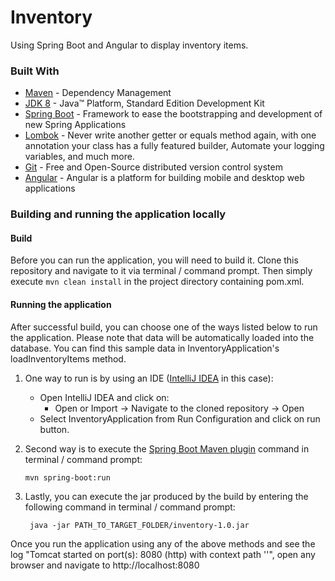 # Inventory
Using Spring Boot and Angular to display inventory items.

### Built With

* [Maven](http://maven.apache.org/) - Dependency Management<br/>
* [JDK 8](https://docs.oracle.com/javase/8/docs/technotes/guides/install/install_overview.html) - Java™ Platform, Standard Edition Development Kit
* [Spring Boot](https://spring.io/projects/spring-boot) - Framework to ease the bootstrapping and development of new Spring Applications<br/>
* [Lombok](https://projectlombok.org/) - Never write another getter or equals method again, with one annotation your class has a fully featured builder, Automate your logging variables, and much more.<br/>
* [Git](https://git-scm.com/) - Free and Open-Source distributed version control system<br/>
* [Angular](https://angular.io/) - Angular is a platform for building mobile and desktop web applications


### Building and running the application locally
#### Build
Before you can run the application, you will need to build it. Clone this repository and navigate to it via terminal / command prompt. Then simply execute `mvn clean install` in the project directory containing pom.xml.

#### Running the application
After successful build, you can choose one of the ways listed below to run the
 application. Please note that data will be automatically loaded into the
  database. You can find this sample data in InventoryApplication's
   loadInventoryItems method.

1. One way to run is by using an IDE ([IntelliJ IDEA](https://www.jetbrains.com/idea/) in this case):
   - Open IntelliJ IDEA and click on: 
      - Open or Import -> Navigate to the cloned repository -> Open
   - Select InventoryApplication from Run Configuration and click on run button.
   
2. Second way is to execute the [Spring Boot Maven plugin](https://docs.spring.io/spring-boot/docs/current/reference/html/build-tool-plugins-maven-plugin.html) command in terminal / command prompt:
    ```shell
    mvn spring-boot:run
    ```
3. Lastly, you can execute the jar produced by the build by entering the following command in terminal / command prompt:
    ```shell
     java -jar PATH_TO_TARGET_FOLDER/inventory-1.0.jar
    ```
    
Once you run the application using any of the above methods and see the log "Tomcat started on port(s): 8080 (http) with context path ''", open any browser and navigate to http://localhost:8080
